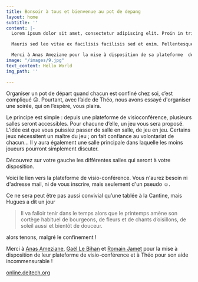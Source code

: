 ```yaml
---
title: Bonsoir à tous et bienvenue au pot de depang
layout: home
subtitle: ''
content: |-
  Lorem ipsum dolor sit amet, consectetur adipiscing elit. Proin in tristique enim, nec placerat mauris. Sed cursus lobortis blandit. Sed et lectus vel nunc euismod sodales. Donec iaculis lacus quis ipsum vehicula lacinia. Donec vel vehicula mauris. Cras sollicitudin, leo sed vulputate commodo, erat enim blandit orci, et sodales massa enim ac lacus. Suspendisse elementum accumsan dictum. Donec erat nisi, ornare sit amet ipsum ut, porttitor feugiat leo. Sed imperdiet varius efficitur. Praesent hendrerit, tellus quis elementum cursus, dolor velit suscipit urna, in ultricies nibh arcu et ex. Sed lacinia odio vitae nunc malesuada pulvinar. Duis scelerisque consequat egestas. Vivamus eu malesuada nisl, ac auctor nulla. Fusce id dui et nisi molestie tristique. Praesent congue quam semper est blandit, nec consectetur purus dignissim. Phasellus nec elit vitae sapien convallis facilisis aliquam a odio.

  Mauris sed leo vitae ex facilisis facilisis sed et enim. Pellentesque ut nisi in libero pharetra auctor. Phasellus dapibus ipsum in nisl volutpat, in dignissim erat dictum. Nunc dapibus leo vel molestie pharetra. Etiam ultrices dapibus viverra. Donec sagittis vestibulum urna ac vulputate. Nunc fermentum, augue non venenatis pulvinar, odio diam mollis metus, in euismod eros orci at magna. Etiam tincidunt quam a sapien blandit placerat.

  Merci à Anas Ameziane pour la mise à disposition de sa plateforme  de visio-conférence online.dejtech.org
image: "/images/9.jpg"
text_content: Hello World
img_path: ''

---
```

Organiser un pot de départ quand chacun est confiné chez soi, c’est compliqué ☹️. Pourtant, avec l’aide de Théo, nous avons essayé d'organiser une soirée, qui on l’espère, vous plaira.

Le principe est simple : depuis une plateforme de visioconférence, plusieurs salles seront accessibles. Pour chacune d’elle, un jeu vous sera proposé. L’idée est que vous puissiez passer de salle en salle, de jeu en jeu. Certains jeux nécessitent un maître du jeu ; on fait confiance au volontariat de chacun… Il y aura également une salle principale dans laquelle les moins joueurs pourront simplement discuter. 

Découvrez sur votre gauche les différentes salles qui seront à votre disposition.

Voici le lien vers la plateforme de visio-conférence. Vous n'aurez besoin ni d'adresse mail, ni de vous inscrire, mais seulement d'un pseudo ☺️.

Ce ne sera peut être pas aussi convivial qu’une tablée à la Cantine, mais Hugues a dit un jour 

> Il va falloir tenir dans le temps alors que le printemps amène son cortège habituel de bourgeons, de fleurs et de chants d’oisillons, de soleil aussi et bientôt de douceur.

alors tenons, malgré le confinement !

Merci à [Anas Ameziane](https://www.linkedin.com/in/anas-ameziane-199b5058/), [Gaël Le Bihan](https://www.linkedin.com/in/gael-le-bihan/)  et [Romain Jamet](https://www.linkedin.com/in/romainjamet/) pour la mise à disposition de leur plateforme de visio-conférence et à Théo pour son aide incommensurable !

[online.dejtech.org](http://online.dejtech.org/ "online.dejtech.org")